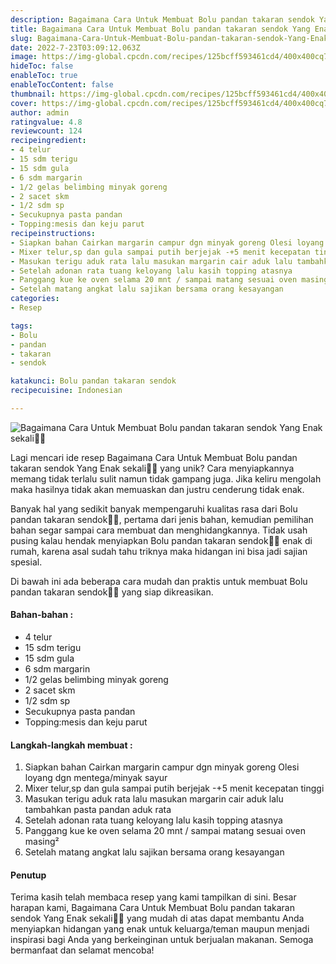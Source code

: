 ```yaml
---
description: Bagaimana Cara Untuk Membuat Bolu pandan takaran sendok Yang Enak sekali"
title: Bagaimana Cara Untuk Membuat Bolu pandan takaran sendok Yang Enak sekali
slug: Bagaimana-Cara-Untuk-Membuat-Bolu-pandan-takaran-sendok-Yang-Enak-sekali
date: 2022-7-23T03:09:12.063Z
image: https://img-global.cpcdn.com/recipes/125bcff593461cd4/400x400cq70/photo.jpg
hideToc: false
enableToc: true
enableTocContent: false
thumbnail: https://img-global.cpcdn.com/recipes/125bcff593461cd4/400x400cq70/photo.jpg
cover: https://img-global.cpcdn.com/recipes/125bcff593461cd4/400x400cq70/photo.jpg
author: admin
ratingvalue: 4.8
reviewcount: 124
recipeingredient:
- 4 telur
- 15 sdm terigu
- 15 sdm gula
- 6 sdm margarin
- 1/2 gelas belimbing minyak goreng
- 2 sacet skm
- 1/2 sdm sp
- Secukupnya pasta pandan
- Topping:mesis dan keju parut
recipeinstructions:
- Siapkan bahan Cairkan margarin campur dgn minyak goreng Olesi loyang dgn mentega/minyak sayur
- Mixer telur,sp dan gula sampai putih berjejak -+5 menit kecepatan tinggi
- Masukan terigu aduk rata lalu masukan margarin cair aduk lalu tambahkan pasta pandan aduk rata
- Setelah adonan rata tuang keloyang lalu kasih topping atasnya
- Panggang kue ke oven selama 20 mnt / sampai matang sesuai oven masing²
- Setelah matang angkat lalu sajikan bersama orang kesayangan
categories:
- Resep

tags:
- Bolu
- pandan
- takaran
- sendok

katakunci: Bolu pandan takaran sendok
recipecuisine: Indonesian

---
```


![Bagaimana Cara Untuk Membuat Bolu pandan takaran sendok Yang Enak sekali👩‍🍳](https://img-global.cpcdn.com/recipes/125bcff593461cd4/400x400cq70/photo.jpg)

Lagi mencari ide resep Bagaimana Cara Untuk Membuat Bolu pandan takaran sendok Yang Enak sekali👩‍🍳 yang unik? Cara menyiapkannya memang tidak terlalu sulit namun tidak gampang juga. Jika keliru mengolah maka hasilnya tidak akan memuaskan dan justru cenderung tidak enak.

Banyak hal yang sedikit banyak mempengaruhi kualitas rasa dari Bolu pandan takaran sendok👩‍🍳, pertama dari jenis bahan, kemudian pemilihan bahan segar sampai cara membuat dan menghidangkannya. Tidak usah pusing kalau hendak menyiapkan Bolu pandan takaran sendok👩‍🍳 enak di rumah, karena asal sudah tahu triknya maka hidangan ini bisa jadi sajian spesial.

Di bawah ini ada beberapa cara mudah dan praktis untuk membuat Bolu pandan takaran sendok👩‍🍳 yang siap dikreasikan.

<!--inarticleads1-->

#### Bahan-bahan :

- 4 telur
- 15 sdm terigu
- 15 sdm gula
- 6 sdm margarin
- 1/2 gelas belimbing minyak goreng
- 2 sacet skm
- 1/2 sdm sp
- Secukupnya pasta pandan
- Topping:mesis dan keju parut

<!--inarticleads2-->

#### Langkah-langkah membuat :

1. Siapkan bahan Cairkan margarin campur dgn minyak goreng Olesi loyang dgn mentega/minyak sayur
1. Mixer telur,sp dan gula sampai putih berjejak -+5 menit kecepatan tinggi
1. Masukan terigu aduk rata lalu masukan margarin cair aduk lalu tambahkan pasta pandan aduk rata
1. Setelah adonan rata tuang keloyang lalu kasih topping atasnya
1. Panggang kue ke oven selama 20 mnt / sampai matang sesuai oven masing²
1. Setelah matang angkat lalu sajikan bersama orang kesayangan

#### Penutup

Terima kasih telah membaca resep yang kami tampilkan di sini. Besar harapan kami, Bagaimana Cara Untuk Membuat Bolu pandan takaran sendok Yang Enak sekali👩‍🍳 yang mudah di atas dapat membantu Anda menyiapkan hidangan yang enak untuk keluarga/teman maupun menjadi inspirasi bagi Anda yang berkeinginan untuk berjualan makanan. Semoga bermanfaat dan selamat mencoba!